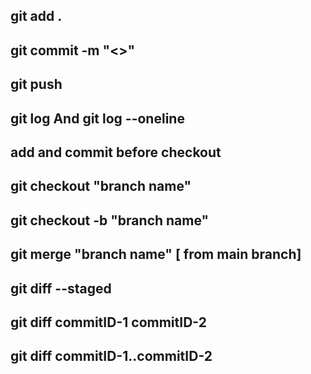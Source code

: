 ## git add .

## git commit -m "<>"

## git push

## git log And git log --oneline

## add and commit before checkout

## git checkout "branch name"

## git checkout -b "branch name"

## git merge "branch name" [ from main branch]

## git diff --staged

## git diff commitID-1 commitID-2

## git diff commitID-1..commitID-2
